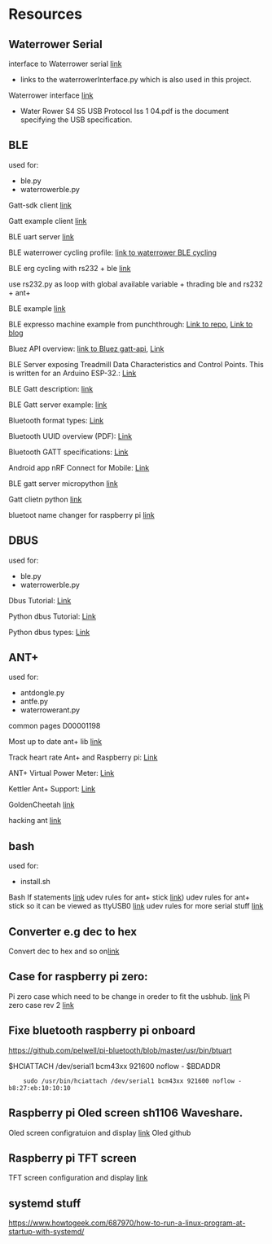# Resources

## Waterrower Serial
interface to Waterrower serial [link](https://github.com/bfritscher/waterrower/blob/master/waterrower/interface.py)

- links to the waterrowerInterface.py which is also used in this project. 

Waterrower interface [link](https://github.com/bfritscher/waterrower)

- Water Rower S4 S5 USB Protocol Iss 1 04.pdf is the document specifying the USB specification.   

## BLE
used for: 
- ble.py
- waterrowerble.py

Gatt-sdk client [link](https://github.com/getsenic/gatt-python) 

Gatt example client [link](https://github.com/Aloz1/iot-raspi/blob/master/gatt_manager.py)

BLE uart server [link](https://scribles.net/creating-ble-gatt-server-uart-service-on-raspberry-pi/)

BLE waterrower cycling profile: [link to waterrower BLE cycling](https://github.com/MostTornBrain/Waterrower)

BLE erg cycling with rs232 + ble [link](https://github.com/weinzmi/ergoFACE)

use rs232.py as loop with global available variable + thrading ble and rs232 + ant+ 

BLE example [link](https://scribles.net/creating-ibeacon-using-bluez-example-code-on-raspberry-pi/#Step01)

BLE expresso machine example from punchthrough: 
[Link to repo](https://github.com/PunchThrough/espresso-ble), [Link to blog](https://punchthrough.com/creating-a-ble-peripheral-with-bluez/)

Bluez API overview: [link to Bluez gatt-api](https://git.kernel.org/pub/scm/bluetooth/bluez.git/tree/doc/gatt-api.txt), [Link](https://git.kernel.org/pub/scm/bluetooth/bluez.git/tree/doc)

BLE Server exposing Treadmill Data Characteristics and Control Points. This is written for an Arduino ESP-32.: [Link](https://github.com/changer65535/hangermill)

BLE Gatt description: [link](http://software-dl.ti.com/lprf/sdg-latest/html/ble-stack-3.x/gatt.html)

BLE Gatt server example: [link](https://scribles.net/running-ble-gatt-server-example-on-raspbian-stretch/)

Bluetooth format types: [Link](https://www.bluetooth.com/specifications/assigned-numbers/format-types/)

Bluetooth UUID overview (PDF): [Link](https://specificationrefs.bluetooth.com/assigned-values/16-bit%20UUID%20Numbers%20Document.pdf)

Bluetooth GATT specifications: [Link](https://www.bluetooth.com/specifications/gatt/)

Android app nRF Connect for Mobile: [Link](https://play.google.com/store/apps/details?id=no.nordicsemi.android.mcp&hl=en_US&gl=US)

BLE gatt server micropython [link](https://github.com/micropython/micropython/blob/master/examples/bluetooth/ble_advertising.py)

Gatt clietn python [link](https://github.com/oscaracena/pygattlib#python-pip)

bluetoot name changer for raspberry pi [link](https://stackoverflow.com/questions/26299053/changing-raspberry-pi-bluetooth-device-name)

## DBUS
used for:
- ble.py
- waterrowerble.py 

Dbus Tutorial: [Link](https://dbus.freedesktop.org/doc/dbus-tutorial.html)

Python dbus Tutorial: [Link](https://dbus.freedesktop.org/doc/dbus-python/tutorial.html)

Python dbus types: [Link](https://dbus.freedesktop.org/doc/dbus-python/tutorial.html#basic-types)

## ANT+
used for: 
- antdongle.py
- antfe.py
- waterrowerant.py

common pages D00001198 

Most up to date ant+ lib [link](https://github.com/mch/python-ant)

Track heart rate Ant+ and Raspberry pi: [Link](https://johannesbader.ch/blog/track-your-heartrate-on-raspberry-pi-with-ant/)

ANT+ Virtual Power Meter: [Link](https://github.com/dhague/vpower)

Kettler Ant+ Support: [Link](https://github.com/joekearney/kettler-to-ant)

GoldenCheetah [link](https://github.com/GoldenCheetah/GoldenCheetah/blob/master/src/ANT/ANTMessage.cpp)

hacking ant [link](https://hackingantblog.wordpress.com/)

## bash
used for: 
- install.sh

Bash If statements [link](https://ryanstutorials.net/bash-scripting-tutorial/bash-if-statements.php)
udev rules for ant+ stick [link](https://unix.stackexchange.com/questions/81754/how-to-match-a-ttyusbx-device-to-a-usb-serial-device))
udev rules for ant+ stick so it can be viewed as ttyUSB0 [link](https://unix.stackexchange.com/questions/67936/attaching-usb-serial-device-with-custom-pid-to-ttyusb0-on-embedded)
udev rules for more serial stuff [link](https://medium.com/@inegm/persistent-names-for-usb-serial-devices-in-linux-dev-ttyusbx-dev-custom-name-fd49b5db9af1)

## Converter e.g dec to hex 

Convert dec to hex and so on[link](https://www.binaryhexconverter.com/decimal-to-hex-converter)


## Case for raspberry pi zero: 

Pi zero case which need to be change in oreder to fit the usbhub. [link](https://www.thingiverse.com/thing:4297526)
Pi zero case rev 2 [link](https://www.thingiverse.com/thing:4607660/files)

## Fixe bluetooth raspberry pi onboard 

https://github.com/pelwell/pi-bluetooth/blob/master/usr/bin/btuart 

$HCIATTACH /dev/serial1 bcm43xx 921600 noflow - $BDADDR

        sudo /usr/bin/hciattach /dev/serial1 bcm43xx 921600 noflow - b8:27:eb:10:10:10

## Raspberry pi Oled screen sh1106 Waveshare. 

Oled screen configratuion and display [link](https://luma-oled.readthedocs.io/en/latest/api-documentation.html)
Oled github 


## Raspberry pi TFT screen 

TFT screen configuration and display [link](https://github.com/juj/fbcp-ili9341)

## systemd stuff

https://www.howtogeek.com/687970/how-to-run-a-linux-program-at-startup-with-systemd/ 